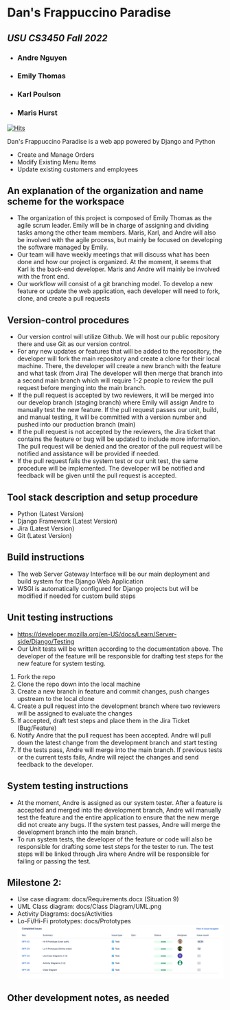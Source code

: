# Dan's Frappuccino Paradise
## _USU CS3450 Fall 2022_
- ### Andre Nguyen 
- ### Emily Thomas
- ### Karl Poulson
- ### Maris Hurst

[![Hits](https://hits.seeyoufarm.com/api/count/incr/badge.svg?url=https%3A%2F%2Fwww.google.com&count_bg=%230F2439&title_bg=%23A2AAAD&icon=buymeacoffee.svg&icon_color=%23FFFFFF&title=Coffee&edge_flat=false)](https://hits.seeyoufarm.com)

Dan's Frappuccino Paradise is a web app powered by Django and Python
- Create and Manage Orders
- Modify Existing Menu Items
- Update existing customers and employees
## An explanation of the organization and name scheme for the workspace 
 - The organization of this project is composed of Emily Thomas as the agile scrum leader. Emily will be in charge of assigning and dividing tasks among the other team members.  Maris, Karl, and Andre will also be involved with the agile process, but mainly be focused on developing the software managed by Emily. 
 - Our team will have weekly meetings that will discuss what has been done and how our project is organized. At the moment, it seems that Karl is the back-end developer. Maris and Andre will mainly be involved with the front end.
 - Our workflow will consist of a git branching model. To develop a new feature or update the web application, each developer will need to fork, clone, and create a pull requests 

## Version-control procedures
 - Our version control will utilize Github. We will host our public repository there and use Git as our version control. 
 - For any new updates or features that will be added to the repository, the developer will fork the main repository and create a clone for their local machine. There, the developer will create a new branch with the feature and what task (from Jira) The developer will then merge that branch into a second main branch which will require 1-2 people to review the pull request before merging into the main branch. 
 - If the pull request is accepted by two reviewers, it will be merged into our develop branch (staging branch) where Emily will assign Andre to manually test the new feature. If the pull request passes our unit, build, and manual testing, it will be committed with a version number and pushed into our production branch (main)
 - If the pull request is not accepted by the reviewers, the Jira ticket that contains the feature or bug will be updated to include more information. The pull request will be denied and the creator of the pull request will be notified and assistance will be provided if needed. 
 - If the pull request fails the system test or our unit test, the same procedure will be implemented. The developer will be notified and feedback will be given until the pull request is accepted. 
 
## Tool stack description and setup procedure
- Python (Latest Version)
- Django Framework (Latest Version)
- Jira (Latest Version)
- Git (Latest Version)

## Build instructions
 - The web Server Gateway Interface will be our main deployment and build system for the Django Web Application 
 - WSGI is automatically configured for Django projects but will be modified if needed for custom build steps 
## Unit testing instructions
 - https://developer.mozilla.org/en-US/docs/Learn/Server-side/Django/Testing
 - Our Unit tests will be written according to the documentation above. The developer of the feature will be responsible for drafting test steps for the new feature for system testing. 
 1. Fork the repo
 2. Clone the repo down into the local machine 
 3. Create a new branch in feature and commit changes, push changes upstream to the local clone 
 4. Create a pull request into the development branch where two reviewers will be assigned to evaluate the changes 
 5. If accepted, draft test steps and place them in the Jira Ticket (Bug/Feature)
 6. Notify Andre that the pull request has been accepted. Andre will pull down the latest change from the development branch and start testing 
 7. If the tests pass, Andre will merge into the main branch. If previous tests or the current tests fails, Andre will reject the changes and send feedback to the developer. 
## System testing instructions
 - At the moment, Andre is assigned as our system tester. After a feature is accepted and merged into the development branch, Andre will manually test the feature and the entire application to ensure that the new merge did not create any bugs. If the system test passes, Andre will merge the development branch into the main branch. 
 - To run system tests, the developer of the feature or code will also be responsible for drafting some test steps for the tester to run. The test steps will be linked through Jira where Andre will be responsible for failing or passing the test. 
 
## Milestone 2:
- Use case diagram: docs/Requirements.docx (Situation 9)
- UML Class diagram: docs/Class Diagram/UML.png
- Activity Diagrams: docs/Activities
- Lo-Fi/Hi-Fi prototypes: docs/Prototypes
![](docs/Images/Phase-2_jira_board.png)

## Other development notes, as needed
